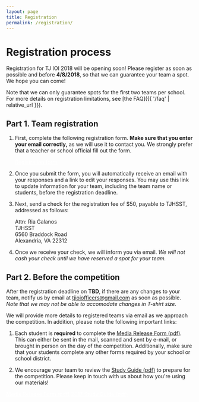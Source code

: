 ```yaml
---
layout: page
title: Registration
permalink: /registration/
---
```


# Registration process
<!--
Registration for TJ IOI 2018 closed on **TDB**
If you weren't able to register, we hope to see you next year!
-->

Registration for TJ IOI 2018 will be opening soon!
Please register as soon as possible and before **4/8/2018**, so that we can guarantee your team a spot. We hope you can come!

Note that we can only guarantee spots for the first two teams per school.
For more details on registration limitations, see [the FAQ]({{ '/faq' | relative_url }}).


## Part 1. Team registration

1.  <p>First, complete the following registration form.
    <strong>Make sure that you enter your email correctly,</strong> as we will use it to contact you.
    We strongly prefer that a teacher or school official fill out the form.</p>
    <p><a class="btn btn-success btn-lg" style="color: white" target="_blank"
        href="https://docs.google.com/forms/d/e/1FAIpQLSde37N9szF_qAfVQeLJRYRF59RjaP7GTx2dXr40xhS2GT7xUg/viewform">Registration form</a></p>
2.  <p>Once you submit the form, you will automatically receive an email with your responses
    and a link to edit your responses. You may use this link to update information for your team, including
    the team name or students, before the registration deadline.</p>
3.  <p>Next, send a check for the registration fee of $50, payable to TJHSST, addressed as follows:</p>
    <div class="panel panel-default">
        <div class="panel-body">
            Attn: Ria Galanos<br>
            TJHSST<br>
            6560 Braddock Road<br>
            Alexandria, VA 22312
        </div>
    </div>
4.  <p>Once we receive your check, we will inform you via email. 
    <em>We will not cash your check until we have reserved a spot for your team.</em></p>


## Part 2. Before the competition

<p>
    After the registration deadline on <strong>TBD</strong>, if there are any changes to your team,
    notify us by email at <a href="mailto:tjioiofficers@gmail.com">tjioiofficers@gmail.com</a> as soon as possible.
    <em>Note that we may not be able to accomodate changes in T-shirt size.</em>
</p>
<p>
    We will provide more details to registered teams via email as we approach the competition. In addition, please
    note the following important links:
</p>

1.  <p>Each student is <strong>required</strong> to complete the
    <a href="{{ '/materials/MediaReleaseForm.pdf' | relative_url }}">Media Release Form (pdf)</a>.
    This can either be sent in the mail, scanned and sent by e-mail, or brought in person on the day of the competition.
    Additionally, make sure that your students complete any other forms required by your school or school district.</p>
2.  <p>We encourage your team to review the
    <a href="{{ '/materials/2017/StudyGuide.pdf' | relative_url }}">Study Guide (pdf)</a>
    to prepare for the competition. Please keep in touch with us about how you're using our materials!</p>

<p class="text-center">
    <a class="btn btn-danger btn-lg" style="color: white" target="_blank"
        href="{{ '/materials/MediaReleaseForm.pdf' | relative_url }}">Media Release Form (pdf)</a>
    <a class="btn btn-success btn-lg" style="color: white" target="_blank"
        href="{{ '/materials/2017/StudyGuide.pdf' | relative_url }}">2017 Study Guide (pdf)</a>
</p>


